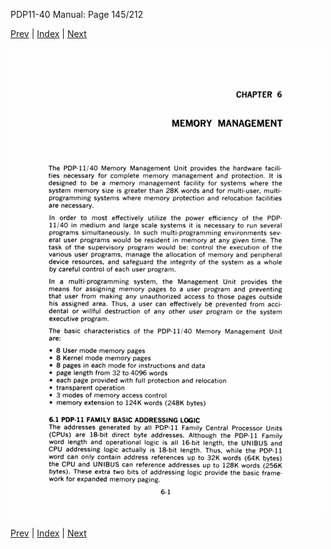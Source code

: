 PDP11-40 Manual: Page 145/212

[Prev](pdp11-40-000144.html) | [Index](index.html) | [Next](pdp11-40-000146.html)

![](pdp11-40-000145.gif)

[Prev](pdp11-40-000144.html) | [Index](index.html) | [Next](pdp11-40-000146.html)

